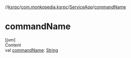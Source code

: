 //[ksrpc](../../index.md)/[com.monkopedia.ksrpc](../index.md)/[ServiceApp](index.md)/[commandName](command-name.md)



# commandName  
[jvm]  
Content  
val [commandName](command-name.md): [String](https://kotlinlang.org/api/latest/jvm/stdlib/kotlin/-string/index.html)  



